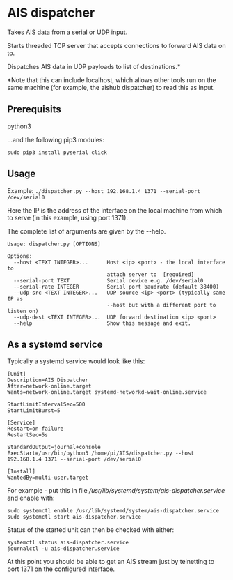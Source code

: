# AIS dispatcher

Takes AIS data from a serial or UDP input.

Starts threaded TCP server that accepts connections to forward AIS data on to.

Dispatches AIS data in UDP payloads to list of destinations.*

*Note that this can include localhost, which allows other tools run on the same machine (for example, the aishub dispatcher) to read this as input.

## Prerequisits

python3

...and the following pip3 modules:

`sudo pip3 install pyserial click`

## Usage

Example:
`./dispatcher.py --host 192.168.1.4 1371 --serial-port /dev/serial0`

Here the IP is the address of the interface on the local machine from which to serve (in this example, using port 1371).

The complete list of arguments are given by the --help.

```
Usage: dispatcher.py [OPTIONS]

Options:
  --host <TEXT INTEGER>...      Host <ip> <port> - the local interface to
                                attach server to  [required]
  --serial-port TEXT            Serial device e.g. /dev/serial0
  --serial-rate INTEGER         Serial port baudrate (default 38400)
  --udp-src <TEXT INTEGER>...   UDP source <ip> <port> (typically same IP as
                                --host but with a different port to listen on)
  --udp-dest <TEXT INTEGER>...  UDP forward destination <ip> <port>
  --help                        Show this message and exit.
```

## As a systemd service

Typically a systemd service would look like this:

```
[Unit]
Description=AIS Dispatcher
After=network-online.target
Wants=network-online.target systemd-networkd-wait-online.service

StartLimitIntervalSec=500
StartLimitBurst=5

[Service]
Restart=on-failure
RestartSec=5s

StandardOutput=journal+console
ExecStart=/usr/bin/python3 /home/pi/AIS/dispatcher.py --host 192.168.1.4 1371 --serial-port /dev/serial0

[Install]
WantedBy=multi-user.target
```

For example - put this in file */usr/lib/systemd/system/ais-dispatcher.service* and enable with:

```
sudo systemctl enable /usr/lib/systemd/system/ais-dispatcher.service
sudo systemctl start ais-dispatcher.service
```

Status of the started unit can then be checked with either:
```
systemctl status ais-dispatcher.service
journalctl -u ais-dispatcher.service
```

At this point you should be able to get an AIS stream just by telnetting to port 1371 on the configured interface.
